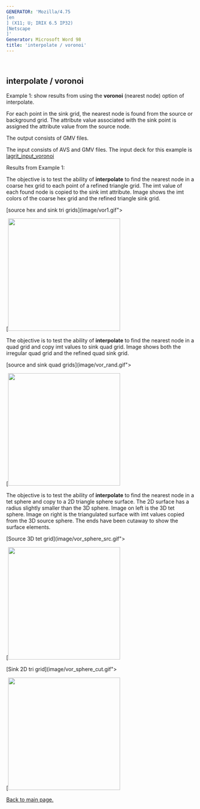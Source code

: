 ```yaml
---
GENERATOR: 'Mozilla/4.75 
[en
] (X11; U; IRIX 6.5 IP32) 
[Netscape
]'
Generator: Microsoft Word 98
title: 'interpolate / voronoi'
---
```


 

interpolate / voronoi
---------------------





Example 1: show results from using the **voronoi** (nearest node) option
of interpolate.




 For each point in the sink grid, the nearest node is found from the
 source or background grid. The attribute value associated with the
 sink point is assigned the attribute value from the source node.

 The output consists of GMV files.

 The input consists of AVS and GMV files. The input deck for this
 example is
 [lagrit\_input\_voronoi](lagrit_input_voronoi)





Results from Example 1:




 The objective is to test the ability of **interpolate** to find the
 nearest node in a coarse hex grid to each point of a refined triangle
 grid. The imt value of each found node is copied to the sink imt
 attribute. Image shows the imt colors of the coarse hex grid and the
 refined triangle sink grid.

[source hex and sink tri grids](image/vor1.gif">

[<img height="300" width="300" src="/assets/images/vor1_TN.GIF)](image/vor1.gif">

 The objective is to test the ability of **interpolate** to find the
 nearest node in a quad grid and copy imt values to sink quad grid.
 Image shows both the irregular quad grid and the refined quad sink
 grid.

[source and sink quad grids](image/vor_rand.gif">

[<img height="300" width="300" src="/assets/images/vor_rand_TN.GIF)](image/vor_rand.gif">

 The objective is to test the ability of **interpolate** to find the
 nearest node in a tet sphere and copy to a 2D triangle sphere surface.
 The 2D surface has a radius slightly smaller than the 3D sphere. Image
 on left is the 3D tet sphere. Image on right is the triangulated
 surface with imt values copied from the 3D source sphere. The ends
 have been cutaway to show the surface elements.

[Source 3D tet grid](image/vor_sphere_src.gif">

[<img height="300" width="300" src="/assets/images/vor_sphere_src_TN.GIF)](image/vor_sphere_src.gif">

[Sink 2D tri grid](image/vor_sphere_cut.gif">

[<img height="300" width="300" src="/assets/images/vor_sphere_cut_TN.GIF)](image/vor_sphere_cut.gif">









[Back to main page.](commands/main_interpolate.md)



